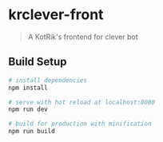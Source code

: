 # krclever-front

> A KotRik's frontend for clever bot

## Build Setup

``` bash
# install dependencies
npm install

# serve with hot reload at localhost:8080
npm run dev

# build for production with minification
npm run build
```
